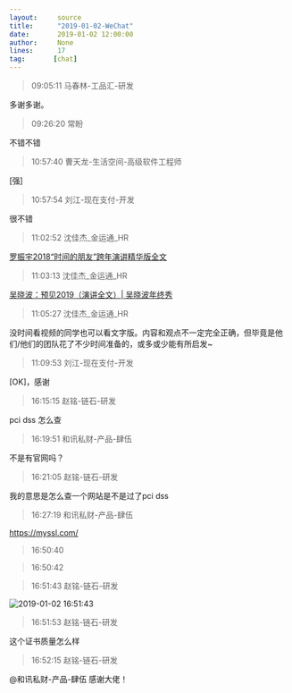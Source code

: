 ```yaml
---
layout:     source 
title:      "2019-01-02-WeChat"
date:       2019-01-02 12:00:00
author:     None
lines:      17 
tag:       [chat]
---
```

> 09:05:11  马春林-工品汇-研发  
   
多谢多谢。  
   
> 09:26:20  常盼  
   
不错不错  
   
> 10:57:40  曹天龙-生活空间-高级软件工程师  
   
[强]  
   
> 10:57:54  刘江-现在支付-开发  
   
很不错  
   
> 11:02:52  沈佳杰_金运通_HR  
   
[罗振宇2018“时间的朋友”跨年演讲精华版全文
](http://mp.weixin.qq.com/s?__biz=MzAwNjYxNzc0OA==&amp;amp;amp;mid=2649543350&amp;amp;amp;idx=1&amp;amp;amp;sn=e45732925f6ac3f64125a2e5ac2ef671&amp;amp;amp;chksm=8312dd4db465545b65090a1d0f262e314276b21c388160848de7f7061d5c61f5ab5127795178&amp;amp;amp;mpshare=1&amp;amp;amp;scene=1&amp;amp;amp;srcid=0101VWj3tnorwO0YjecHrrvg#rd)  
   
> 11:03:13  沈佳杰_金运通_HR  
   
[吴晓波：预见2019（演讲全文）| 吴晓波年终秀
](http://mp.weixin.qq.com/s?__biz=MzA3OTM5NTkxNA==&amp;amp;amp;mid=2652467076&amp;amp;amp;idx=1&amp;amp;amp;sn=d8a529b145a9f3a9d43edb35049e3911&amp;amp;amp;chksm=8459e2a1b32e6bb70dbb49bca9f401d61e9c8a7f58c7e2ce6ebb1846a8ac32338b3f82ffc941&amp;amp;amp;mpshare=1&amp;amp;amp;scene=1&amp;amp;amp;srcid=0102uYr4PwIslP9aNNwFCT7j#rd)  
   
> 11:05:27  沈佳杰_金运通_HR  
   
没时间看视频的同学也可以看文字版。内容和观点不一定完全正确，但毕竟是他们/他们的团队花了不少时间准备的，或多或少能有所启发~  
   
> 11:09:53  刘江-现在支付-开发  
   
[OK]，感谢  
   
> 16:15:15  赵铭-链石-研发  
   
pci dss 怎么查  
   
> 16:19:51  和讯私财-产品-肆伍  
   
不是有官网吗？  
   
> 16:21:05  赵铭-链石-研发  
   
我的意思是怎么查一个网站是不是过了pci dss  
   
> 16:27:19  和讯私财-产品-肆伍  
   
https://myssl.com/  
   
> 16:50:40    
   
> 16:50:42    
   
> 16:51:43  赵铭-链石-研发  
   
![2019-01-02 16:51:43](http://static.cocolian.cn/img/20190102_165143.png) 
   
> 16:51:53  赵铭-链石-研发  
   
这个证书质量怎么样  
   
> 16:52:15  赵铭-链石-研发  
   
@和讯私财-产品-肆伍 感谢大佬！  
   

